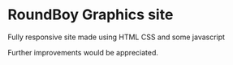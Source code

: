 # RoundBoy Graphics site
Fully responsive site made using HTML CSS and some javascript

Further improvements would be appreciated.

